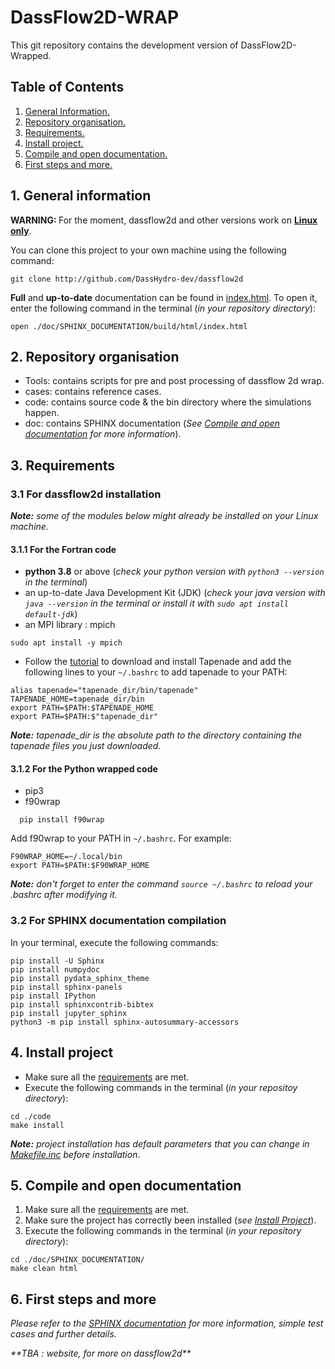 # DassFlow2D-WRAP
This git repository contains the development version of DassFlow2D-Wrapped.

## Table of Contents
1. [ General Information. ](#geninfo)
2. [ Repository organisation. ](#reporg)
3. [ Requirements. ](#req)
4. [ Install project. ](#ins)
5. [ Compile and open documentation. ](#doc)
6. [ First steps and more. ](#next)

<a name="geninfo"></a>
## 1. General information
<strong>WARNING: </strong>For the moment, dassflow2d and other versions work on <strong><ins>Linux only</ins></strong>.

You can clone this project to your own machine using the following command:
````
git clone http://github.com/DassHydro-dev/dassflow2d
````

<strong>Full</strong> and <strong>up-to-date</strong> documentation can be found in [index.html](doc/SPHINX_DOCUMENTATION/build/html/index.html). To open it, enter the following command in the terminal (<em>in your repository directory</em>):
````
open ./doc/SPHINX_DOCUMENTATION/build/html/index.html
````

<a name="reporg"></a>
## 2. Repository organisation
<ul>
  <li>Tools: contains scripts for pre and post processing of dassflow 2d wrap.</li>
  <li>cases: contains reference cases.</li>
  <li>code: contains source code & the bin directory where the simulations happen.</li>
  <li>doc: contains SPHINX documentation (<em>See <a href="#doc">Compile and open documentation</a> for more information</em>).</li>
</ul>

<a name="req"></a>
## 3. Requirements
### 3.1 For dassflow2d installation
<em>**Note:** some of the modules below might already be installed on your Linux machine.</em>
#### 3.1.1 For the Fortran code
- <strong>python 3.8</strong> or above (<em>check your python version with <code>python3 --version</code> in the terminal</em>)
- an up-to-date Java Development Kit (JDK) (<em>check your java version with <code>java --version</code> in the terminal or install it with <code>sudo apt install default-jdk</code></em>)
- an MPI library : mpich
````
sudo apt install -y mpich
````
- Follow the <a href="https://tapenade.gitlabpages.inria.fr/tapenade/distrib/README.html">tutorial</a> to download and install Tapenade and add the following lines to your ````~/.bashrc```` to add tapenade to your PATH:
````
alias tapenade="tapenade_dir/bin/tapenade"
TAPENADE_HOME=tapenade_dir/bin
export PATH=$PATH:$TAPENADE_HOME
export PATH=$PATH:$"tapenade_dir"
````
<em>**Note:** tapenade_dir is the absolute path to the directory containing the tapenade files you just downloaded.</em>

#### 3.1.2 For the Python wrapped code
- pip3
- f90wrap
````
  pip install f90wrap
````
Add f90wrap to your PATH in ````~/.bashrc````. For example:
````
F90WRAP_HOME=~/.local/bin
export PATH=$PATH:$F90WRAP_HOME
````
<em>**Note:** don't forget to enter the command <code>source ~/.bashrc</code> to reload your .bashrc after modifying it.</em>

### 3.2 For SPHINX documentation compilation
In your terminal, execute the following commands:
````
pip install -U Sphinx
pip install numpydoc
pip install pydata_sphinx_theme
pip install sphinx-panels
pip install IPython
pip install sphinxcontrib-bibtex
pip install jupyter_sphinx
python3 -m pip install sphinx-autosummary-accessors
````

<a name="ins"></a>
## 4. Install project
<ul>
  <li> Make sure all the <a href="#req">requirements</a> are met.</li>
  <li> Execute the following commands in the terminal (<em>in your repositoy directory</em>):</li>
</ul>

````
cd ./code
make install
````
<em>**Note:** project installation has default parameters that you can change in [Makefile.inc](code/Makefile.inc) before installation</em>.

<a name="doc"></a>
## 5. Compile and open documentation
<ol>
  <li> Make sure all the <a href="#req">requirements</a> are met.</li>
  <li> Make sure the project has correctly been installed (<em>see <a href="#ins">Install Project</a></em>).</li>
  <li> Execute the following commands in the terminal (<em>in your repository directory</em>):</li>
</ol>

````
cd ./doc/SPHINX_DOCUMENTATION/
make clean html
````
<a name="next"></a>
## 6. First steps and more
<em>Please refer to the <a href="#doc">SPHINX documentation</a> for more information, simple test cases and further details.</em>

<em>\*\*TBA : website, for more on dassflow2d\*\*</em>
